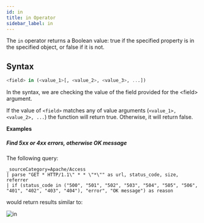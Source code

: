 ```yaml
---
id: in
title: in Operator
sidebar_label: in
---
```



The `in` operator returns a Boolean value: true if the specified property is in the specified object, or false if it is not.

## Syntax

```sql
<field> in (<value_1>[, <value_2>, <value_3>, ...])
```

In the syntax, we are checking the value of the field provided for the \<field\> argument.

If the value of `<field>` matches any of value arguments (`<value_1>, <value_2>, ...`) the function will return true. Otherwise, it will return false.

**Examples**

##### Find 5xx or 4xx errors, otherwise OK message

The following query:

```
_sourceCategory=Apache/Access
| parse "GET * HTTP/1.1\" * * \"*\"" as url, status_code, size, referrer
| if (status_code in ("500", "501", "502", "503", "504", "505", "506", "401", "402", "403", "404"), "error", "OK message") as reason
```

would return results similar to:

![in](/img/search/searchquerylanguage/search-operators/in.png)
